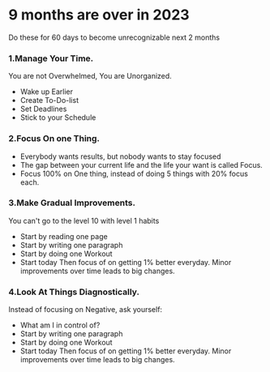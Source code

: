 # 9 months are over in 2023

Do these for 60 days to become unrecognizable next 2 months


### 1.Manage  Your Time.
You are not Overwhelmed, You are Unorganized.
- Wake up Earlier
- Create To-Do-list
- Set Deadlines
- Stick to your Schedule


### 2.Focus On one Thing.
- Everybody wants results, but nobody wants to stay focused
- The gap between your current life and the life your want is called Focus.
- Focus 100% on One thing, instead of doing 5 things with 20% focus each.

### 3.Make Gradual Improvements.
You can't go to the level 10 with level 1 habits
- Start by reading one page
- Start by writing one paragraph
- Start by doing one Workout
- Start today
Then focus of on getting 1% better everyday.
Minor improvements over time leads to big changes.

### 4.Look At Things Diagnostically.
Instead of focusing on Negative, ask yourself:
- What am I in control of?
- Start by writing one paragraph
- Start by doing one Workout
- Start today
Then focus of on getting 1% better everyday.
Minor improvements over time leads to big changes.




